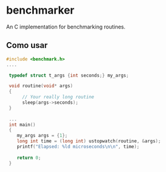# benchmarker
An C implementation for benchmarking routines.

## Como usar

````C
#include <benchmark.h>
....

 typedef struct t_args {int seconds;} my_args;

 void routine(void* args)
 {
      // Your really long routine
      sleep(args->seconds);
 }
 
 ...
 int main()
 {
    my_args args = {1};
    long int time = (long int) ustopwatch(routine, &args);
    printf("Elapsed: %ld microseconds\n\n", time);
    
    return 0;
 }
````
